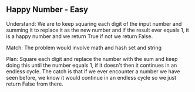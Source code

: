 ## Happy Number - Easy
Understand:
We are to keep squaring each digit of the input number and summing it to replace it as the new number and if the result ever equals 1, it is a happy number and we return True if not we return False.

Match:
The problem would involve math and hash set and string

Plan:
Square each digit and replace the number with the sum and keep doing this until the number equals 1, if it doesn't then it continues in an endless cycle. The catch is that if we ever encounter a number we have seen before, we know it would continue in an endless cycle so we just return False from there.
